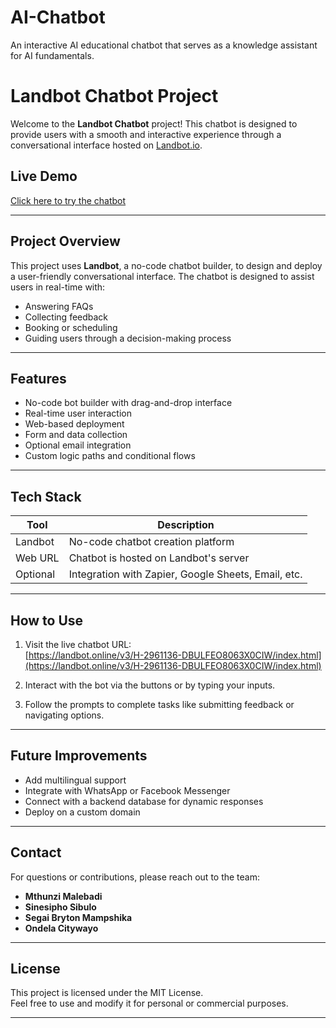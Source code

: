 # AI-Chatbot
An interactive AI educational chatbot that serves as a knowledge assistant for AI fundamentals.

# Landbot Chatbot Project

Welcome to the **Landbot Chatbot** project! This chatbot is designed to provide users with a smooth and interactive experience through a conversational interface hosted on [Landbot.io](https://landbot.online/v3/H-2961136-DBULFEO8063X0CIW/index.html).

## Live Demo

 [Click here to try the chatbot](https://landbot.online/v3/H-2961136-DBULFEO8063X0CIW/index.html)

---

## Project Overview

This project uses **Landbot**, a no-code chatbot builder, to design and deploy a user-friendly conversational interface. The chatbot is designed to assist users in real-time with:

-  Answering FAQs
-  Collecting feedback
-  Booking or scheduling
-  Guiding users through a decision-making process

---

##  Features

-  No-code bot builder with drag-and-drop interface
-  Real-time user interaction
-  Web-based deployment
-  Form and data collection
-  Optional email integration
-  Custom logic paths and conditional flows

---

##  Tech Stack

| Tool       | Description                        |
|------------|------------------------------------|
| Landbot    | No-code chatbot creation platform  |
| Web URL    | Chatbot is hosted on Landbot's server |
| Optional   | Integration with Zapier, Google Sheets, Email, etc. |

---

##  How to Use

1. Visit the live chatbot URL:  
   [https://landbot.online/v3/H-2961136-DBULFEO8063X0CIW/index.html](https://landbot.online/v3/H-2961136-DBULFEO8063X0CIW/index.html)

2. Interact with the bot via the buttons or by typing your inputs.

3. Follow the prompts to complete tasks like submitting feedback or navigating options.

---

##  Future Improvements

- Add multilingual support   
- Integrate with WhatsApp or Facebook Messenger   
- Connect with a backend database for dynamic responses   
- Deploy on a custom domain   

---

##  Contact

For questions or contributions, please reach out to the team:

- **Mthunzi Malebadi**
- **Sinesipho Sibulo**
- **Segai Bryton Mampshika**
- **Ondela Citywayo**

---

##  License

This project is licensed under the MIT License.  
Feel free to use and modify it for personal or commercial purposes.

---


